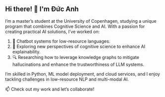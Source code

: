 ## Hi there! 👋 I'm Đức Anh
I’m a master’s student at the University of Copenhagen, studying a unique program that combines Cognitive Science and AI. With a passion for creating practical AI solutions, I’ve worked on:

1. 🤖 Chatbot systems for low-resource languages.
2. 🌟 Exploring new perspectives of cognitive science to enhance AI explainability.
3. 🔍 Researching how to leverage knowledge graphs to mitigate hallucinations and enhance the trustworthiness of LLM systems.

I’m skilled in Python, ML model deployment, and cloud services, and I enjoy tackling challenges in low-resource NLP and multi-modal AI.

📫 Check out my work and let’s collaborate!
